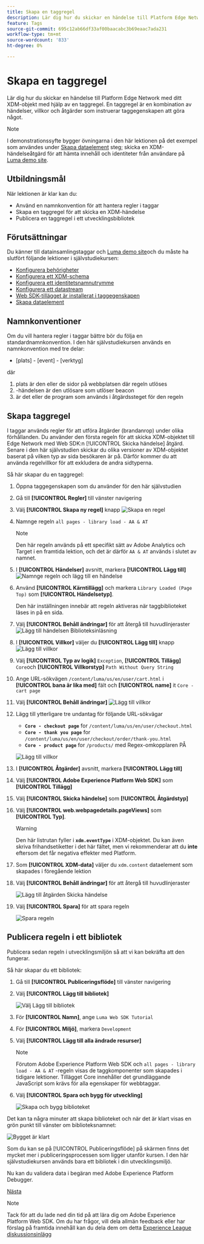 ```yaml
---
title: Skapa en taggregel
description: Lär dig hur du skickar en händelse till Platform Edge Network med ditt XDM-objekt med hjälp av en taggregel. Den här lektionen ingår i självstudiekursen Implementera Adobe Experience Cloud med Web SDK.
feature: Tags
source-git-commit: 695c12ab66df33af00baacabc3b69eaac7ada231
workflow-type: tm+mt
source-wordcount: '833'
ht-degree: 0%

---
```


# Skapa en taggregel

Lär dig hur du skickar en händelse till Platform Edge Network med ditt XDM-objekt med hjälp av en taggregel. En taggregel är en kombination av händelser, villkor och åtgärder som instruerar taggegenskapen att göra något.

>[!NOTE]
>
> I demonstrationssyfte bygger övningarna i den här lektionen på det exempel som användes under [Skapa dataelement](create-data-elements.md) steg; skicka en XDM-händelseåtgärd för att hämta innehåll och identiteter från användare på [Luma demo site](https://luma.enablementadobe.com/content/luma/us/en.html).


## Utbildningsmål

När lektionen är klar kan du:

* Använd en namnkonvention för att hantera regler i taggar
* Skapa en taggregel för att skicka en XDM-händelse
* Publicera en taggregel i ett utvecklingsbibliotek


## Förutsättningar

Du känner till datainsamlingstaggar och [Luma demo site](https://luma.enablementadobe.com/content/luma/us/en.html)och du måste ha slutfört följande lektioner i självstudiekursen:

* [Konfigurera behörigheter](configure-permissions.md)
* [Konfigurera ett XDM-schema](configure-schemas.md)
* [Konfigurera ett identitetsnamnutrymme](configure-identities.md)
* [Konfigurera ett datastream](configure-datastream.md)
* [Web SDK-tillägget är installerat i taggegenskapen](install-web-sdk.md)
* [Skapa dataelement](create-data-elements.md)

## Namnkonventioner

Om du vill hantera regler i taggar bättre bör du följa en standardnamnkonvention. I den här självstudiekursen används en namnkonvention med tre delar:

* [plats] - [event] - [verktyg]

där

1. plats är den eller de sidor på webbplatsen där regeln utlöses
1. -händelsen är den utlösare som utlöser beacon
1. är det eller de program som används i åtgärdssteget för den regeln


## Skapa taggregel

I taggar används regler för att utföra åtgärder (brandanrop) under olika förhållanden. Du använder den första regeln för att skicka XDM-objektet till Edge Network med Web SDK:n [!UICONTROL Skicka händelse] åtgärd. Senare i den här självstudien skickar du olika versioner av XDM-objektet baserat på vilken typ av sida besökaren är på. Därför kommer du att använda regelvillkor för att exkludera de andra sidtyperna.

Så här skapar du en taggregel:

1. Öppna taggegenskapen som du använder för den här självstudien
1. Gå till **[!UICONTROL Regler]** till vänster navigering
1. Välj **[!UICONTROL Skapa ny regel]** knapp
   ![Skapa en regel](assets/rules-create.png)
1. Namnge regeln `all pages - library load - AA & AT`

   >[!NOTE]
   >
   > Den här regeln används på ett specifikt sätt av Adobe Analytics och Target i en framtida lektion, och det är därför `AA & AT` används i slutet av namnet.

1. I **[!UICONTROL Händelser]** avsnitt, markera **[!UICONTROL Lägg till]**
   ![Namnge regeln och lägg till en händelse](assets/rule-name.png)
1. Använd **[!UICONTROL Kärntillägg]** och markera `Library Loaded (Page Top)` som **[!UICONTROL Händelsetyp]**.

   Den här inställningen innebär att regeln aktiveras när taggbiblioteket läses in på en sida.
1. Välj **[!UICONTROL Behåll ändringar]** för att återgå till huvudlinjeraster
   ![Lägg till händelsen Biblioteksinläsning](assets/rule-event-pagetop.png)
1. I **[!UICONTROL Villkor]** väljer du **[!UICONTROL Lägg till]** knapp
   ![Lägg till villkor](assets/rules-add-conditions.png)
1. Välj **[!UICONTROL Typ av logik]** `Exception`, **[!UICONTROL Tillägg]** `Core`och **[!UICONTROL Villkorstyp]** `Path Without Query String`
1. Ange URL-sökvägen `/content/luma/us/en/user/cart.html` i **[!UICONTROL bana är lika med]** fält och **[!UICONTROL name]** it `Core - cart page`
1. Välj **[!UICONTROL Behåll ändringar]**
   ![Lägg till villkor](assets/rule-condition-exception.png)
1. Lägg till ytterligare tre undantag för följande URL-sökvägar

   * **`Core - checkout page`** for `/content/luma/us/en/user/checkout.html`
   * **`Core - thank you page`** for `/content/luma/us/en/user/checkout/order/thank-you.html`
   * **`Core - product page`** for `/products/` med Regex-omkopplaren PÅ

   ![Lägg till villkor](assets/rule-condition-exception-all.png)

1. I **[!UICONTROL Åtgärder]** avsnitt, markera **[!UICONTROL Lägg till]**
1. Välj **[!UICONTROL Adobe Experience Platform Web SDK]** som **[!UICONTROL Tillägg]**
1. Välj **[!UICONTROL Skicka händelse]** som **[!UICONTROL Åtgärdstyp]**
1. Välj **[!UICONTROL web.webpagedetails.pageViews]** som **[!UICONTROL Typ]**.

   >[!WARNING]
   >
   > Den här listrutan fyller i **`xdm.eventType`** i XDM-objektet. Du kan även skriva frihandsetiketter i det här fältet, men vi rekommenderar att du **inte** eftersom det får negativa effekter med Platform.

1. Som **[!UICONTROL XDM-data]** väljer du `xdm.content` dataelement som skapades i föregående lektion
1. Välj **[!UICONTROL Behåll ändringar]** för att återgå till huvudlinjeraster

   ![Lägg till åtgärden Skicka händelse](assets/rule-set-action-xdm.png)
1. Välj **[!UICONTROL Spara]** för att spara regeln

   ![Spara regeln](assets/rule-save.png)

## Publicera regeln i ett bibliotek

Publicera sedan regeln i utvecklingsmiljön så att vi kan bekräfta att den fungerar.

Så här skapar du ett bibliotek:

1. Gå till **[!UICONTROL Publiceringsflöde]** till vänster navigering
1. Välj **[!UICONTROL Lägg till bibliotek]**

   ![Välj Lägg till bibliotek](assets/rule-publish-library.png)
1. För **[!UICONTROL Namn]**, ange `Luma Web SDK Tutorial`
1. För **[!UICONTROL Miljö]**, markera `Development`
1. Välj  **[!UICONTROL Lägg till alla ändrade resurser]**

   >[!NOTE]
   >
   >    Förutom Adobe Experience Platform Web SDK och `all pages - library load - AA & AT` -regeln visas de taggkomponenter som skapades i tidigare lektioner. Tillägget Core innehåller det grundläggande JavaScript som krävs för alla egenskaper för webbtaggar.

1. Välj **[!UICONTROL Spara och bygg för utveckling]**

   ![Skapa och bygg biblioteket](assets/rule-publish-add-all-changes.png)

Det kan ta några minuter att skapa biblioteket och när det är klart visas en grön punkt till vänster om biblioteksnamnet:

![Bygget är klart](assets/rule-publish-success.png)

Som du kan se på [!UICONTROL Publiceringsflöde] på skärmen finns det mycket mer i publiceringsprocessen som ligger utanför kursen. I den här självstudiekursen används bara ett bibliotek i din utvecklingsmiljö.

Nu kan du validera data i begäran med Adobe Experience Platform Debugger.

[Nästa ](validate-with-debugger.md)

>[!NOTE]
>
>Tack för att du lade ned din tid på att lära dig om Adobe Experience Platform Web SDK. Om du har frågor, vill dela allmän feedback eller har förslag på framtida innehåll kan du dela dem om detta [Experience League diskussionsinlägg](https://experienceleaguecommunities.adobe.com/t5/adobe-experience-platform-launch/tutorial-discussion-implement-adobe-experience-cloud-with-web/td-p/444996)
